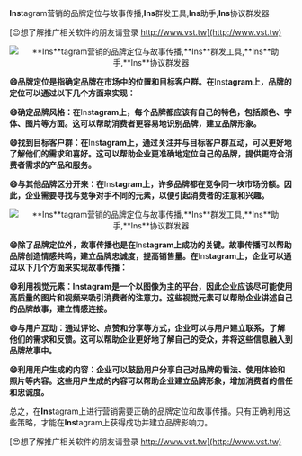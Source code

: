 **Ins**tagram营销的品牌定位与故事传播,**Ins**群发工具,**Ins**助手,**Ins**协议群发器

[😍想了解推广相关软件的朋友请登录 http://www.vst.tw](http://www.vst.tw)

 <center><img src="https://vst.tw/MP4/tuiguang/png/5.png" alt="**Ins**tagram营销的品牌定位与故事传播,**Ins**群发工具,**Ins**助手,**Ins**协议群发器"></center>

**😄品牌定位是指确定品牌在市场中的位置和目标客户群。在**Ins**tagram上，品牌的定位可以通过以下几个方面来实现：**

**😄确定品牌风格：在**Ins**tagram上，每个品牌都应该有自己的特色，包括颜色、字体、图片等方面。这可以帮助消费者更容易地识别品牌，建立品牌形象。**

**😄找到目标客户群：在**Ins**tagram上，通过关注并与目标客户群互动，可以更好地了解他们的需求和喜好。这可以帮助企业更准确地定位自己的品牌，提供更符合消费者需求的产品和服务。**

**😄与其他品牌区分开来：在**Ins**tagram上，许多品牌都在竞争同一块市场份额。因此，企业需要寻找与竞争对手不同的元素，以便引起消费者的注意和兴趣。**

 <center><img src="https://vst.tw/MP4/tuiguang/png/3.png" alt="**Ins**tagram营销的品牌定位与故事传播,**Ins**群发工具,**Ins**助手,**Ins**协议群发器"></center>

**😄除了品牌定位外，故事传播也是在**Ins**tagram上成功的关键。故事传播可以帮助品牌创造情感共鸣，建立品牌忠诚度，提高销售量。在**Ins**tagram上，企业可以通过以下几个方面来实现故事传播：**

**😄利用视觉元素：**Ins**tagram是一个以图像为主的平台，因此企业应该尽可能使用高质量的图片和视频来吸引消费者的注意力。这些视觉元素可以帮助企业讲述自己的品牌故事，建立情感连接。**

**😄与用户互动：通过评论、点赞和分享等方式，企业可以与用户建立联系，了解他们的需求和反馈。这可以帮助企业更好地了解自己的受众，并将这些信息融入到品牌故事中。**

**😄利用用户生成的内容：企业可以鼓励用户分享自己对品牌的看法、使用体验和照片等内容。这些用户生成的内容可以帮助企业建立品牌形象，增加消费者的信任和忠诚度。**

总之，在**Ins**tagram上进行营销需要正确的品牌定位和故事传播。只有正确利用这些策略，才能在**Ins**tagram上获得成功并建立品牌影响力。

[😍想了解推广相关软件的朋友请登录 http://www.vst.tw](http://www.vst.tw)



